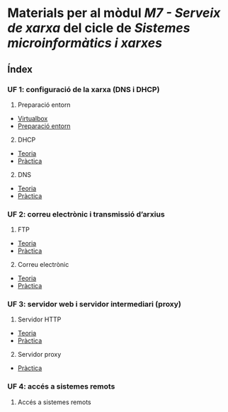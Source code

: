 Materials per al mòdul *M7 - Serveix de xarxa* del cicle de *Sistemes microinformàtics i xarxes*
=====

Índex
-----

### UF 1: configuració de la xarxa (DNS i DHCP)

1. Preparació entorn
  - [Virtualbox](UF1/preparacio_entorn/virtualbox.adoc)
  - [Preparació entorn](UF1/preparacio_entorn/preparacio_entorn.adoc)
2. DHCP
  - [Teoria](UF1/dhcp)
  - [Pràctica](UF1/dhcp/practica_dhcp.adoc)
2. DNS
  - [Teoria](UF1/dns)
  - [Pràctica](UF1/dns/practica_dns.adoc)

### UF 2: correu electrònic i transmissió d’arxius

1. FTP
  - [Teoria](UF2/ftp)
  - [Pràctica](UF2/ftp/practica_ftp.adoc)
2. Correu electrònic
  - [Teoria](UF2/email)
  - [Pràctica](UF2/email/practica_email.adoc)

### UF 3: servidor web i servidor intermediari (proxy)

1. Servidor HTTP
  - [Teoria](UF3/http)
  - [Pràctica](UF3/http/practica_http.adoc)
2. Servidor proxy
  - [Pràctica](UF3/proxy/practica_proxy.adoc)

### UF 4: accés a sistemes remots

1. Accés a sistemes remots
